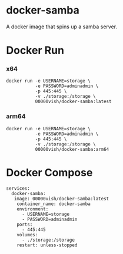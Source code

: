 # docker-samba

A docker image that spins up a samba server.

# Docker Run

### x64

```
docker run -e USERNAME=storage \
           -e PASSWORD=adminadmin \
           -p 445:445 \
           -v ./storage:/storage \
           00000vish/docker-samba:latest
```

### arm64

```
docker run -e USERNAME=storage \
           -e PASSWORD=adminadmin \
           -p 445:445 \
           -v ./storage:/storage \
           00000vish/docker-samba:arm64
```

# Docker Compose

```
services:
  docker-samba:
   image: 00000vish/docker-samba:latest
    container_name: docker-samba
    environment:
      - USERNAME=storage
      - PASSWORD=adminadmin
    ports:
      - 445:445
    volumes:
      - ./storage:/storage
    restart: unless-stopped
```
